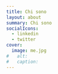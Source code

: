 ```yaml
---
title: Chi sono
layout: about
summary: Chi sono
socialIcons:
  - linkedin
  - twitter
cover:
  image: me.jpg
#   alt:
#   caption:
---
```

